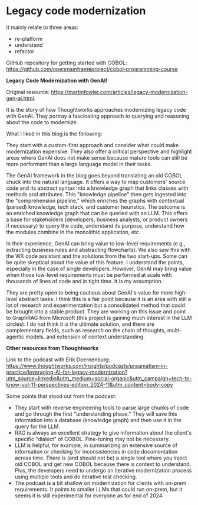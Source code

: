  # Legacy code modernization

It mainly relate to three areas:
- re-platform
- understand
- refactor

 GitHub repository for getting started with COBOL: https://github.com/openmainframeproject/cobol-programming-course
 
**Legacy Code Modernization with GenAI!**
 
Original resource: https://martinfowler.com/articles/legacy-modernization-gen-ai.html.
 
It is the story of how Thoughtworks approaches modernizing legacy code with GenAI. They portray a fascinating approach to querying and reasoning about the code to modernize. 
 
What I liked in this blog is the following:
 
They start with a custom-first approach and consider what could make modernization expensive. They also offer a critical perspective and highlight areas where GenAI does not make sense because mature tools can still be more performant than a large language model in their tasks. 

The GenAI framework in the blog goes beyond translating an old COBOL chuck into the natural language. It offers a way to map customers' source code and its abstract syntax into a knowledge graph that links classes with methods and attributes. This "knowledge pipeline" then gets ingested into the "comprehension pipeline," which enriches the graphs with contextual (parsed) knowledge, tech stack, and customer heuristics. The outcome is an enriched knowledge graph that can be queried with an LLM. This offers a base for stakeholders (developers, business analysts, or product owners if necessary) to query the code, understand its purpose, understand how the modules combine in the monolithic application, etc. 

In their experience, GenAI can bring value to low-level requirements (e.g., extracting business rules and abstracting flowcharts). We also saw this with the WX code assistant and the solutions from the two start-ups. Some can be quite skeptical about the value of this feature. I understand the points, especially in the case of single developers. However, GenAI may bring value when those low-level requirements must be performed at scale with thousands of lines of code and in tight time. It is my assumption. 

They are pretty open to being cautious about GenAI's value for more high-level abstract tasks. I think this is a fair point because it is an area with still a lot of research and experimentation but a consolidated method that could be brought into a stable product. They are working on this issue and point to GraphRAG from Microsoft (this project is gaining much interest in the LLM circles). I do not think it is the ultimate solution, and there are complementary fields, such as research on the chain of thoughts, multi-agentic models, and extension of context understanding. 

**Other resources from Thoughtworks**

Link to the podcast with Erik Doernenburg: https://www.thoughtworks.com/insights/podcasts/pragmatism-in-practice/leveraging-AI-for-legacy-modernization?utm_source=linkedin&utm_medium=social-organic&utm_campaign=tech-to-know-vol-11-perspectives-edition_2024-11&utm_content=body-copy
 
Some points that stood out from the podcast: 
- They start with reverse engineering tools to parse large chunks of code and go through the first "understanding phase." They will save this information into a database (knowledge graph) and then use it in the query for the LLM.
- RAG is always an excellent strategy to give information about the client's specific "dialect" of COBOL. Fine-tuning may not be necessary. 
- LLM is helpful, for example, in summarizing an extensive source of information or checking for inconsistencies in code documentation across time. There is (and should not be) a single tool where you inject old COBOL and get new COBOL because there is context to understand. Plus, the developers need to undergo an iterative modernization process using multiple tools and do iterative test checking. 
- The podcast is a bit shallow on modernization for clients with on-prem requirements. It points to smaller LLMs that could run on-prem, but it seems it is still experimental for everyone as for end of 2024. 

